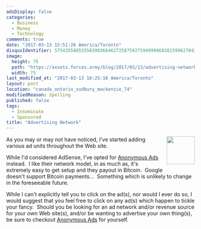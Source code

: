 ```yaml
---
adsDisplay: false
categories:
  - Business
  - Money
  - Technology
comments: true
date: "2017-03-13 15:51:26 America/Toronto"
disqusIdentifier: 5754355885555639836646272587592759499986828259962784235336689864484584546266322327393686262344657464
image:
  height: 75
  path: "https://assets.forces.army/blog/2017/03/13/advertising-network/hotlink-ok/project-revenue_75x75.png"
  width: 75
last_modified_at: "2017-03-13 16:25:16 America/Toronto"
layout: post
location: "canada_ontario_sudbury_mackenzie_74"
modifiedReason: Spelling
published: false
tags:
  - Innominate
  - Sponsored
title: "Advertising Network"
---
```


<img
  alt="" height="75" src="{{ site.uri.assets }}/blog/2017/03/13/advertising-network/project-revenue_75x75.png"
  style="border: 0px; float: right; margin-bottom: 10px; margin-left: 10px;" width="75" />
<p>
  As you may or may not have noticed, I've started adding various ad units throughout the Web site.
</p>
<!-- excerptBreak -->
<p>
  While I'd considered AdSense, I've opted for
  <a href="{{ site.uri.shortURL }}/Anonymous-Ads" rel="external" target="_blank" title="Anonymous Ads">Anonymous Ads</a> instead.&nbsp; I like their network
  model, in as much as, it's extremely easy to get setup and they payout in Bitcoin.&nbsp; Google doesn't support Bitcoin payments&hellip;&nbsp; Something which
  is unlikely to change in the foreseeable future.
</p>
<p>
  While I can't explicitly tell you to click on the ad(s), nor would I ever do so, I would suggest that you feel free to click on any ad(s) which happen to
  tickle your fancy.&nbsp; Should you be looking for an ad network and/or revenue source for your own Web site(s), and/or be wanting to advertise your own
  thing(s), be sure to checkout <a href="{{ site.uri.shortURL }}/Anonymous-Ads" rel="external" target="_blank" title="Anonymous Ads">Anonymous Ads</a> for
  yourself.
</p>

